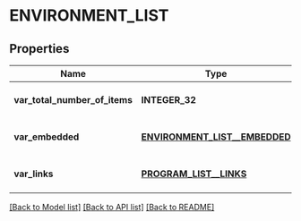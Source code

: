 # ENVIRONMENT_LIST

## Properties
Name | Type | Description | Notes
------------ | ------------- | ------------- | -------------
**var_total_number_of_items** | **INTEGER_32** |  | [optional] [default to null]
**var_embedded** | [**ENVIRONMENT_LIST__EMBEDDED**](environmentList__embedded.md) |  | [optional] [default to null]
**var_links** | [**PROGRAM_LIST__LINKS**](programList__links.md) |  | [optional] [default to null]

[[Back to Model list]](../README.md#documentation-for-models) [[Back to API list]](../README.md#documentation-for-api-endpoints) [[Back to README]](../README.md)



